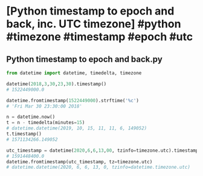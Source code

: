 # [Python timestamp to epoch and back, inc. UTC timezone] #python #timezone #timestamp #epoch #utc

## Python timestamp to epoch and back.py

```python
from datetime import datetime, timedelta, timezone

datetime(2018,3,30,23,30).timestamp()
# 1522449000.0

datetime.fromtimestamp(1522449000).strftime('%c')
# 'Fri Mar 30 23:30:00 2018'

n = datetime.now()
t = n - timedelta(minutes=15)
# datetime.datetime(2019, 10, 15, 11, 11, 6, 149052)
t.timestamp()
# 1571134266.149052

utc_timestamp = datetime(2020,6,6,13,00, tzinfo=timezone.utc).timestamp()
# 1591448400.0
datetime.fromtimestamp(utc_timestamp, tz=timezone.utc)
# datetime.datetime(2020, 6, 6, 13, 0, tzinfo=datetime.timezone.utc)
```

